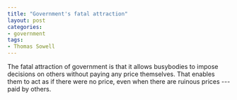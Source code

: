 ```yaml
---
title: "Government's fatal attraction"
layout: post
categories:
- government
tags:
- Thomas Sowell
---
```


The fatal attraction of government is that it allows busybodies to impose decisions on others without paying any price themselves. That enables them to act as if there were no price, even when there are ruinous prices --- paid by others.